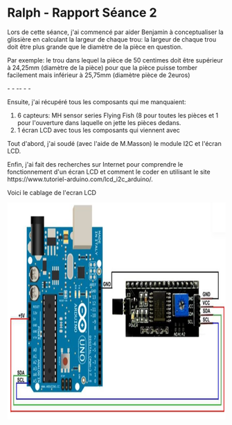 <h1>Ralph - Rapport Séance 2</h1>	

<p> Lors de cette séance, j'ai commencé par aider Benjamin à conceptualiser la glissière en calculant la largeur  de chaque trou: la largeur de chaque trou doit être plus grande que le diamètre de la pièce en question.</p>
<p> Par exemple: le trou dans lequel la pièce de 50 centimes doit être supérieur à 24,25mm (diamètre de la pièce) pour que la pièce puisse tomber facilement mais inférieur à 25,75mm (diamètre pièce de 2euros)</p>
<p> - - -- - - </p>
<p> Ensuite, j'ai récupéré tous les composants qui me manquaient:
  <ol>
    <li> 6 capteurs: MH sensor series Flying Fish (8 pour toutes les pièces et 1 pour l'ouverture dans laquelle on jette les pièces dedans.</li>
    <li> 1 écran LCD avec tous les composants qui viennent avec</li>
  </ol>
<p>  Tout d'abord, j'ai soudé (avec l'aide de M.Masson) le module I2C et l'écran LCD. </p>
<p> Enfin, j'ai fait des recherches sur Internet pour comprendre le fonctionnement d'un écran LCD et comment le coder en utilisant le site https://www.tutoriel-arduino.com/lcd_i2c_arduino/. </p>
<p> Voici le cablage de l'ecran LCD </p>
<img src="../../Images/CablageEcranLCD.png" alt="cablage ecran lcd" height="500"/></p>

   

